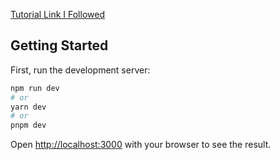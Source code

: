 [Tutorial Link I Followed](https://www.youtube.com/watch?v=NgayZAuTgwM)

## Getting Started

First, run the development server:

```bash
npm run dev
# or
yarn dev
# or
pnpm dev
```

Open [http://localhost:3000](http://localhost:3000) with your browser to see the result.
